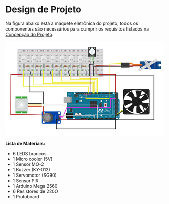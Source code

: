 # Design de Projeto

Na figura abaixo está a maquete eletrônica do projeto, todos os componentes são necessários para cumprir os requisitos listados na [Concepção do Projeto](https://github.com/maiteluisaa/projeto_pi2/blob/main/concep.md).

![](./figuras/maqueteln.PNG)

**Lista de Materiais:**

- 6 LEDS brancos
- 1 Micro cooler (5V)
- 1 Sensor MQ-2
- 1 Buzzer (KY-012)
- 1 Servomotor (SG90)
- 1 Sensor PIR
- 1 Arduino Mega 2560
- 6 Resistores de 220Ω
- 1 Protoboard
